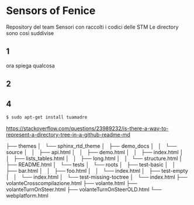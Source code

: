 # Sensors of Fenice 
Repository del team Sensori con raccolti i codici delle STM
Le directory sono così suddivise

## 1

ora spiega qualcosa

## 2

## 4

```bash
$ sudo apt-get install tuamadre
```
https://stackoverflow.com/questions/23989232/is-there-a-way-to-represent-a-directory-tree-in-a-github-readme-md

├── themes
│   └── sphinx_rtd_theme
│       ├── demo_docs
│       │   └── source
│       │       ├── api.html
│       │       ├── demo.html
│       │       ├── index.html
│       │       ├── lists_tables.html
│       │       ├── long.html
│       │       └── structure.html
│       ├── README.html
│       └── tests
│           └── roots
│               ├── test-basic
│               │   ├── bar.html
│               │   ├── foo.html
│               │   └── index.html
│               ├── test-empty
│               │   └── index.html
│               └── test-missing-toctree
│                   └── index.html
├── volanteCrosscompilazione.html
├── volante.html
├── volanteTurnOnSteer.html
├── volanteTurnOnSteerOLD.html
└── webplatform.html
